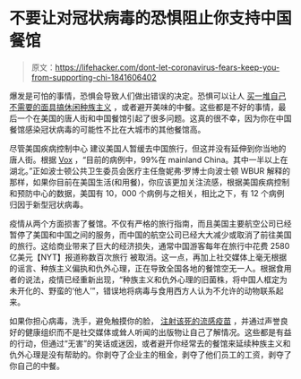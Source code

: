 # 不要让对冠状病毒的恐惧阻止你支持中国餐馆

> 原文：<https://lifehacker.com/dont-let-coronavirus-fears-keep-you-from-supporting-chi-1841606402>

爆发是可怕的事情，恐惧会导致人们做出错误的决定。恐惧可以让人 [买一堆自己不需要的面具](https://vitals.lifehacker.com/quit-buying-coronavirus-masks-you-dont-need-1841521105)[搞休闲种族主义](https://lifehacker.com/your-racist-coronavirus-jokes-arent-funny-1841449955) ，或者避开美味的中餐。这些都是不好的事情，最后一个在美国的唐人街和中国餐馆引起了很多问题。这真的很不幸，因为你在中国餐馆感染冠状病毒的可能性不比在大城市的其他餐馆高。



尽管美国疾病控制中心 建议美国人暂缓去中国旅行，但这并没有延伸到你当地的唐人街。根据 [Vox](https://www.vox.com/2020/1/31/21113178/what-is-coronavirus-symptoms-travel-china-map) ，“目前的病例中，99%在 mainland China。其中一半以上在湖北。”正如波士顿公共卫生委员会医疗主任詹妮弗·罗博士向波士顿 WBUR 解释的那样，如果你目前在美国生活(和用餐)，你应该更加关注流感，根据美国疾病控制和预防中心的数据，美国有 10，000 个病例与之相关，相比之下，有 12 个病例归因于新型冠状病毒。

疫情从两个方面损害了餐馆。不仅有严格的旅行指南，而且美国主要航空公司已经暂停了美国和中国之间的服务，而中国的航空公司已经大大减少或取消了前往美国的旅行。这给商业带来了巨大的经济损失，通常中国游客每年在旅行中花费 2580 亿美元【NYT】报道称数百次旅行 被取消。这一点，再加上社交媒体上毫无根据的谣言、种族主义偏执和仇外心理，正在导致全国各地的餐馆空无一人。根据食用者的说法，疫情已经重新出现，“种族主义和仇外心理的旧菌株，将中国人框定为未开化的、野蛮的‘他人’”，错误地将病毒与食用西方人认为不允许的动物联系起来。

如果你担心病毒，洗手，避免触摸你的脸， [注射该死的流感疫苗](https://lifehacker.com/if-youre-worried-about-coronavirus-get-your-flu-shot-1841201798) ，并通过声誉良好的健康组织而不是社交媒体或耸人听闻的出版物让自己了解情况。这些都是有益的行动，但通过“无害”的笑话或迷因，或者避开你经常去的餐馆来延续种族主义和仇外心理是没有帮助的。你剥夺了企业主的租金，剥夺了他们员工的工资，剥夺了你自己的中餐。